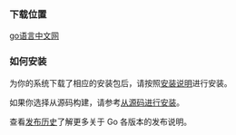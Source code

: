 ### 下载位置

[go语言中文网](https://studygolang.com/dl)

### 如何安装

为你的系统下载了相应的安装包后，请按照[安装说明](http://docs.studygolang.com/doc/install)进行安装。

如果你选择从源码构建，请参考[从源码进行安装](http://docs.studygolang.com/doc/install/source)。

查看[发布历史](http://docs.studygolang.com/doc/devel/release.html)了解更多关于 Go 各版本的发布说明。
